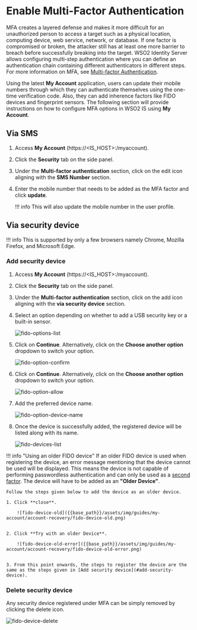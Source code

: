 # Enable Multi-Factor Authentication

MFA creates a layered defense and makes it more difficult for an unauthorized person to access a target such as a physical location, computing device, web service, network, or database. If one factor is compromised or broken, the attacker still has at least one more barrier to breach before successfully breaking into the target. WSO2 Identity Server allows configuring multi-step authentication where you can define an authentication chain containing different authenticators in different steps. For more information on MFA, see [Multi-factor Authentication]({{base_path}}/guides/mfa/configure-authentication-journey/).

Using the latest **My Account** application, users can update their mobile numbers through which they can authenticate themselves using the one-time verification code. Also, they can add inherence factors like FIDO devices and fingerprint sensors. The following section will provide instructions on how to configure MFA options in WSO2 IS using **My Account**. 

## Via SMS

1. Access **My Account** (https://<IS_HOST>:<PORT>/myaccount).
2. Click the **Security** tab on the side panel.
3. Under the **Multi-factor authentication** section, click on the edit icon aligning with the **SMS Number** section.
4. Enter the mobile number that needs to be added as the MFA factor and click **update**.

    !!! info
        This will also update the mobile number in the user profile.

## Via security device

!!! info
    This is supported by only a few browsers namely Chrome, Mozilla Firefox, and Microsoft Edge.

### Add security device

1. Access **My Account** (https://<IS_HOST>:<PORT>/myaccount).
2. Click the **Security** tab on the side panel.
3. Under the **Multi-factor authentication** section, click on the add icon aligning with the **via security device** section.
4. Select an option depending on whether to add a USB security key or a built-in sensor.

    ![fido-options-list]({{base_path}}/assets/img/guides/my-account/account-recovery/fido-options-list.png)

5. Click on **Continue**. Alternatively, click on the **Choose another option** dropdown to switch your option.

    ![fido-option-confirm]({{base_path}}/assets/img/guides/my-account/account-recovery/fido-option-confirm.png)
 
6. Click on **Continue**. Alternatively, click on the **Choose another option** dropdown to switch your option.

    ![fido-option-allow]({{base_path}}/assets/img/guides/my-account/account-recovery/fido-option-allow.png)
    
7. Add the preferred device name.

    ![fido-option-device-name]({{base_path}}/assets/img/guides/my-account/account-recovery/fido-option-device-name.png)

8. Once the device is successfully added, the registered device will be listed along with its name.

    ![fido-devices-list]({{base_path}}/assets/img/guides/my-account/account-recovery/fido-devices-list.png)
    
!!! info "Using an older FIDO device"
    If an older FIDO device is used when registering the device, an error message mentioning that the device cannot be used will be displayed. 
    This means the device is not capable of performing passwordless authentication <!--(TO-DO:{{base_path}}/learn/passwordless-authentication-using-fido2.md)--> and can only be used as a [second factor]({{base_path}}/guides/mfa/2fa-fido/). The device will have to be added as an **"Older Device"**.

    Follow the steps given below to add the device as an older device.
    
    1. Click **close**.
    
        ![fido-device-old]({{base_path}}/assets/img/guides/my-account/account-recovery/fido-device-old.png)
    
    
    2. Click **Try with an older Device**.
    
        ![fido-device-old-error]({{base_path}}/assets/img/guides/my-account/account-recovery/fido-device-old-error.png)
    
    
    3. From this point onwards, the steps to register the device are the same as the steps given in [Add security device](#add-security-device).

### Delete security device

Any security device registered under MFA can be simply removed by clicking the delete icon.

![fido-device-delete]({{base_path}}/assets/img/guides/my-account/account-recovery/fido-device-delete.png)

